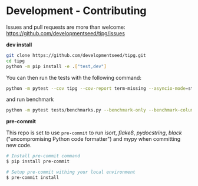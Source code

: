 # Development - Contributing

Issues and pull requests are more than welcome: https://github.com/developmentseed/tipg/issues

**dev install**

```bash
git clone https://github.com/developmentseed/tipg.git
cd tipg
python -m pip install -e .["test,dev"]
```

You can then run the tests with the following command:

```sh
python -m pytest --cov tipg --cov-report term-missing --asyncio-mode=strict
```

and run benchmark

```sh
python -m pytest tests/benchmarks.py --benchmark-only --benchmark-columns 'min, max, mean, median' --asyncio-mode=strict
```

**pre-commit**

This repo is set to use `pre-commit` to run *isort*, *flake8*, *pydocstring*, *black* ("uncompromising Python code formatter") and mypy when committing new code.

```bash
# Install pre-commit command
$ pip install pre-commit

# Setup pre-commit withing your local environment
$ pre-commit install
```
